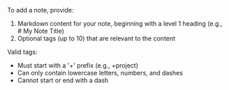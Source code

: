 To add a note, provide:

1. Markdown content for your note, beginning with a level 1 heading (e.g., # My Note Title)
2. Optional tags (up to 10) that are relevant to the content

Valid tags:
- Must start with a '+' prefix (e.g., +project)
- Can only contain lowercase letters, numbers, and dashes
- Cannot start or end with a dash
